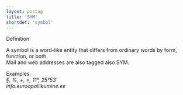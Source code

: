 ```yaml
---
layout: postag
title: 'SYM'
shortdef: 'symbol'
---
```

Definition


A symbol is a word-like entity that differs from ordinary words by form, function, or both.<br/>
Mail and web addresses are also tagged also SYM.<br/>

Examples:<br/>
<i>§, %, +, =, 11°, 25°53’</i><br/>
<i>info.euroopaliikumine.ee</i>
<!-- Interlanguage links updated Út zář 29 20:31:31 CEST 2020 -->
